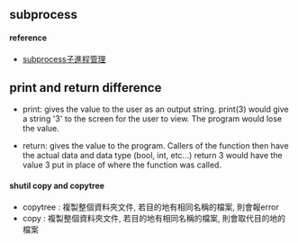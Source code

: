 ## subprocess 

#### reference
* [subprocess子進程管理](http://www.reader.idv.tw/2014/09/subprocess.html)

## print and return difference 
* print: gives the value to the user as an output string. print(3) would give a string '3' to the screen for the user to view. The program would lose the value.

* return: gives the value to the program. Callers of the function then have the actual data and data type (bool, int, etc...) return 3 would have the value 3 put in place of where the function was called.

#### shutil copy and copytree

* copytree : 複製整個資料夾文件, 若目的地有相同名稱的檔案, 則會報error
* copy : 複製整個資料夾文件, 若目的地有相同名稱的檔案, 則會取代目的地的檔案
